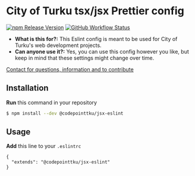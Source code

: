 # City of Turku tsx/jsx Prettier config

[![npm Release Version](https://img.shields.io/github/v/release/codepointtku/jsx-eslint?logo=npm&style=for-the-badge&labelColor=333333)](https://github.com/codepointtku/jsx-eslint/releases)
[![GitHub Workflow Status](https://img.shields.io/github/workflow/status/codepointtku/jsx-eslint/npm%20Publish?logo=githubactions&logoColor=cyan&style=for-the-badge&labelColor=333333)](https://github.com/codepointtku/jsx-eslint/actions/workflows/npm-publish.yml)

* **What is this for?:** This Eslint config is meant to be used for City of Turku's web development projects.
* **Can anyone use it?:** Yes, you can use this config however you like, but keep in mind that these settings might change over time.

[Contact for questions, information and to contribute](mailto:juuso.laakso@turku.fi)

## Installation
**Run** this command in your repository
```bash
$ npm install --dev @codepointtku/jsx-eslint
```

## Usage
**Add** this line to your `.eslintrc`
```jsonc
{
  "extends": "@codepointtku/jsx-eslint"
}
```